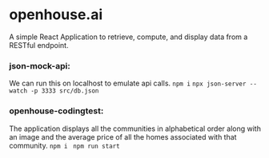 # openhouse.ai

A simple React Application to retrieve, compute, and display data from a RESTful endpoint.

### json-mock-api:
We can run this on localhost to emulate api calls.
`npm i`
`npx json-server --watch -p 3333 src/db.json`

### openhouse-codingtest:
The application displays all the communities in alphabetical order along with an image and the average price of all the homes associated with that community.
`npm i `
`npm run start`
